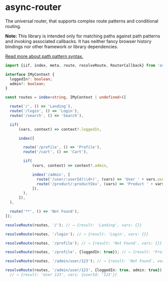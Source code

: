 # async-router

The universal router, that supports complex route patterns and conditional routing.

**Note:** This library is intended only for matching paths against path patterns and invoking associated callbacks. It
has neither fancy browser history bindings nor other framework or library dependencies.

[Read more about path pattern syntax.](https://github.com/smikhalevski/route-pattern)

```ts
import {iif, index, meta, route, resolveRoute, RouterCallback} from 'async-router';

interface IMyContext {
  loggedIn?: boolean;
  admin?: boolean;
}

const routes = index<string, IMyContext | undefined>([

  route('/', () => 'Landing'),
  route('/login', () => 'Login'),
  route('/search', () => 'Search'),

  iif(
      (vars, context) => context?.loggedIn,

      index([

        route('/profile', () => 'Profile'),
        route('/cart', () => 'Cart'),

        iif(
            (vars, context) => context?.admin,

            index('/admin', [
              route('/user/:userId(\\d+)', (vars) => 'User ' + vars.userId),
              route('/product/:productSku', (vars) => 'Product ' + vars.productSku),
            ]),
        ),
      ]),
  ),

  route('**', () => 'Not Found'),
]);

resolveRoute(routes, '/'); // → {result: 'Landing', vars: {}}

resolveRoute(routes, '/login'); // → {result: 'Login', vars: {}}

resolveRoute(routes, '/profile'); // → {result: 'Not Found', vars: {}}

resolveRoute(routes, '/profile', {loggedIn: true}); // → {result: 'Profile', vars: {}}

resolveRoute(routes, '/admin/user/123'); // → {result: 'Not Found', vars: {}}

resolveRoute(routes, '/admin/user/123', {loggedIn: true, admin: true});
  // → {result: 'User 123', vars: {userId: '123'}}
```
